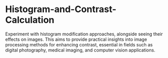 # Histogram-and-Contrast-Calculation
Experiment with histogram modification approaches, alongside  seeing their effects on images. This aims to provide practical insights into image processing methods for enhancing contrast, essential in fields such as digital photography, medical imaging, and computer vision applications.
